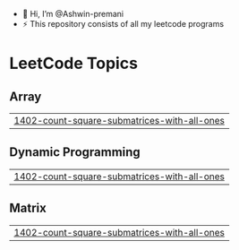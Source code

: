 - 👋 Hi, I’m @Ashwin-premani
- ⚡ This repository consists of all my leetcode programs


<!---LeetCode Topics Start-->
# LeetCode Topics
## Array
|  |
| ------- |
| [1402-count-square-submatrices-with-all-ones](https://github.com/Ashwin-premani/LeetCode/tree/master/1402-count-square-submatrices-with-all-ones) |
## Dynamic Programming
|  |
| ------- |
| [1402-count-square-submatrices-with-all-ones](https://github.com/Ashwin-premani/LeetCode/tree/master/1402-count-square-submatrices-with-all-ones) |
## Matrix
|  |
| ------- |
| [1402-count-square-submatrices-with-all-ones](https://github.com/Ashwin-premani/LeetCode/tree/master/1402-count-square-submatrices-with-all-ones) |
<!---LeetCode Topics End-->